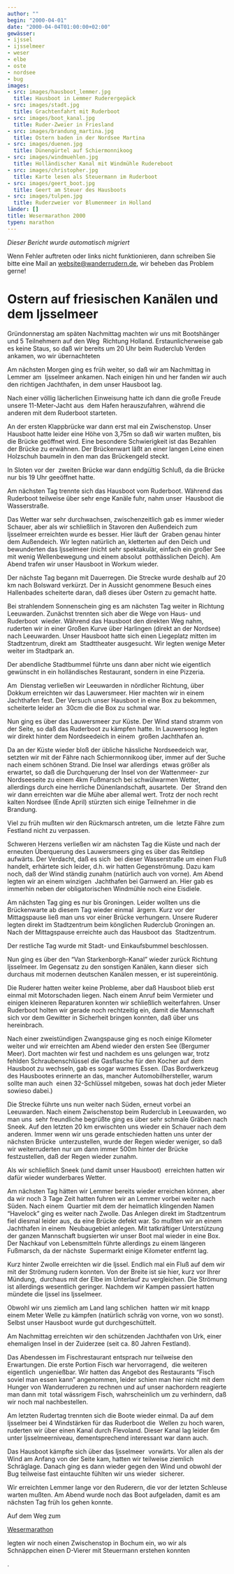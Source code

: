 ```yaml
---
author: ""
begin: "2000-04-01"
date: "2000-04-04T01:00:00+02:00"
gewässer:
- ijssel
- ijsselmeer
- weser
- elbe
- oste
- nordsee
- bug
images:
- src: images/hausboot_lemmer.jpg
  title: Hausboot in Lemmer Ruderergepäck
- src: images/stadt.jpg
  title: Grachtenfahrt mit Ruderboot
- src: images/boot_kanal.jpg
  title: Ruder-Zweier in Friesland
- src: images/brandung_martina.jpg
  title: Ostern baden in der Nordsee Martina
- src: images/duenen.jpg
  title: Dünengürtel auf Schiermonnikoog
- src: images/windmuehlen.jpg
  title: Holländischer Kanal mit Windmühle Rudereboot
- src: images/christopher.jpg
  title: Karte lesen als Steuermann im Ruderboot
- src: images/geert_boot.jpg
  title: Geert am Steuer des Hausboots
- src: images/tulpen.jpg
  title: Ruderzweier vor Blumenmeer in Holland
länder: []
title: Wesermarathon 2000
typen: marathon
---
```



*Dieser Bericht wurde automatisch migriert*

Wenn Fehler auftreten oder links nicht funktionieren, dann schreiben Sie bitte eine Mail an website@wanderrudern.de, wir beheben das Problem gerne!



# Ostern auf friesischen Kanälen und dem Ijsselmeer


Gründonnerstag am späten Nachmittag machten wir uns mit Bootshänger und 5 Teilnehmern auf den Weg  Richtung Holland. Erstaunlicherweise gab es keine Staus, so daß wir bereits um 20 Uhr beim Ruderclub Verden ankamen, wo wir übernachteten

Am nächsten Morgen ging es früh weiter, so daß wir am Nachmittag in Lemmer am  Ijsselmeer ankamen. Nach einigen hin und her fanden wir auch den richtigen Jachthafen, in dem unser Hausboot lag.

Nach einer völlig lächerlichen Einweisung hatte ich dann die große Freude unsere 11-Meter-Jacht aus  dem Hafen herauszufahren, während die anderen mit dem Ruderboot starteten.

An der ersten Klappbrücke war dann erst mal ein Zwischenstop. Unser Hausboot hatte leider eine Höhe von 3,75m so daß wir warten mußten, bis  die Brücke geöffnet wird. Eine besondere Schwierigkeit ist das Bezahlen der Brücke zu erwähnen. Der Brückenwart läßt an einer langen Leine einen Holzschuh baumeln in den man das Brückengeld steckt.

In Sloten vor der  zweiten Brücke war dann endgültig Schluß, da die Brücke nur bis 19 Uhr geeöffnet hatte.

Am nächsten Tag trennte sich das Hausboot vom Ruderboot. Während das Ruderboot teilweise über sehr enge Kanäle fuhr, nahm unser  Hausboot die Wasserstraße.

Das Wetter war sehr durchwachsen, zwischenzeitlich gab es immer wieder Schauer, aber als wir schließlich in Stavoren den Außendeich zum Ijsselmeer erreichten wurde es besser. Hier läuft der  Graben genau hinter dem Außendeich. Wir legten natürlich an, kletterten auf den Deich und bewunderten das Ijsselmeer (nicht sehr spektakulär, einfach ein großer See mit wenig Wellenbewegung und einem absolut  potthässlichen Deich). Am Abend trafen wir unser Hausboot in Workum wieder.

Der nächste Tag begann mit Dauerregen. Die Strecke wurde deshalb auf 20 km nach Bolsward verkürzt. Der in Aussicht genommene Besuch eines  Hallenbades scheiterte daran, daß dieses über Ostern zu gemacht hatte.

Bei strahlendem Sonnenschein ging es am nächsten Tag weiter in Richtung Leeuwarden. Zunächst trennten sich aber die Wege von Haus- und Ruderboot  wieder. Während das Hausboot den direkten Weg nahm, ruderten wir in einer Großen Kurve über Harlingen (direkt an der Nordsee) nach Leeuwarden. Unser Hausboot hatte sich einen Liegeplatz mitten im Stadtzentrum, direkt am  Stadttheater ausgesucht. Wir legten wenige Meter weiter im Stadtpark an.

Der abendliche Stadtbummel führte uns dann aber nicht wie eigentlich gewünscht in ein holländisches Restaurant, sondern in eine Pizzeria.

Am  Dienstag verließen wir Leeuwarden in nördlicher Richtung, über Dokkum erreichten wir das Lauwersmeer. Hier machten wir in einem Jachthafen fest. Der Versuch unser Hausboot in eine Box zu bekommen, scheiterte leider an  30cm die die Box zu schmal war.

Nun ging es über das Lauwersmeer zur Küste. Der Wind stand stramm von der Seite, so daß das Ruderboot zu kämpfen hatte. In Lauwersoog legten wir direkt hinter dem Nordseedeich in einem  großen Jachthafen an.

Da an der Küste wieder bloß der übliche hässliche Nordseedeich war, setzten wir mit der Fähre nach Schiermonnikoog über, immer auf der Suche nach einem schönen Strand. Die Insel war allerdings  etwas größer als erwartet, so daß die Durchquerung der Insel von der Wattenmeer- zur Nordseeseite zu einem 4km Fußmarsch bei schwülwarmen Wetter, allerdings durch eine herrliche Dünenlandschaft, ausartete.  Der  Strand den wir dann erreichten war die Mühe aber allemal wert. Trotz der noch recht kalten Nordsee (Ende April) stürzten sich einige Teilnehmer in die Brandung.

Viel zu früh mußten wir den Rückmarsch antreten, um die  letzte Fähre zum Festland nicht zu verpassen.

Schweren Herzens verließen wir am nächsten Tag die Küste und nach der erneuten Überquerung des Lauwersmeers ging es über das Reitdiep aufwärts. Der Verdacht, daß es sich  bei dieser Wasserstraße um einen Fluß handelt, erhärtete sich leider, d.h. wir hatten Gegenströmung. Dazu kam noch, daß der Wind ständig zunahm (natürlich auch von vorne). Am Abend legten wir an einem winzigen  Jachthafen bei Garnwerd an. Hier gab es immerhin neben der obligatorischen Windmühle noch eine Eisdiele.

Am nächsten Tag ging es nur bis Groningen. Leider wollten uns die Brückenwarte ab diesem Tag wieder einmal  ärgern. Kurz vor der Mittagspause ließ man uns vor einer Brücke verhungern. Unsere Ruderer legten direkt im Stadtzentrum beim könglichen Ruderclub Groningen an. Nach der Mittagspause erreichte auch das Hausboot das  Stadtzentrum.

Der restliche Tag wurde mit Stadt- und Einkaufsbummel beschlossen.

Nun ging es über den “Van Starkenborgh-Kanal” wieder zurück Richtung Ijsselmeer. Im Gegensatz zu den sonstigen Kanälen, kann dieser  sich durchaus mit modernen deutschen Kanälen messen, er ist supereintönig.

Die Ruderer hatten weiter keine Probleme, aber daß Hausboot blieb erst einmal mit Motorschaden liegen. Nach einem Anruf beim Vermieter und  einigen kleineren Reparaturen konnten wir schließlich weiterfahren. Unser Ruderboot holten wir gerade noch rechtzeitig ein, damit die Mannschaft sich vor dem Gewitter in Sicherheit bringen konnten, daß über uns  hereinbrach.

Nach einer zweistündigen Zwangspause ging es noch einige Kilometer weiter und wir erreichten am Abend wieder den ersten See (Bergumer Meer). Dort machten wir fest und nachdem es uns gelungen war, trotz  fehlden Schraubenschlüssel die Gasflasche für den Kocher auf dem Hausboot zu wechseln, gab es sogar warmes Essen. (Das Bordwerkzeug des Hausbootes erinnerte an das, mancher Automobilhersteller, warum sollte man auch  einen 32-Schlüssel mitgeben, sowas hat doch jeder Mieter sowieso dabei.)

Die Strecke führte uns nun weiter nach Süden, erneut vorbei an Leeuwarden. Nach einem Zwischenstop beim Ruderclub in Leeuwarden, wo man uns  sehr freundliche begrüßte ging es über sehr schmale Gräben nach Sneek. Auf den letzten 20 km erwischten uns wieder ein Schauer nach dem anderen. Immer wenn wir uns gerade entschieden hatten uns unter der nächsten Brücke  unterzustellen, wurde der Regen wieder weniger, so daß wir weiterruderten nur um dann immer 500m hinter der Brücke festzustellen, daß der Regen wieder zunahm.

Als wir schließlich Sneek (und damit unser Hausboot)  erreichten hatten wir dafür wieder wunderbares Wetter.

Am nächsten Tag hätten wir Lemmer bereits wieder erreichen können, aber da wir noch 3 Tage Zeit hatten fuhren wir an Lemmer vorbei weiter nach Süden. Nach einem  Quartier mit dem der heimatlich klingenden Namen “Havelock” ging es weiter nach Zwolle. Das Anlegen direkt im Stadtzentrum fiel diesmal leider aus, da eine Brücke defekt war. So mußten wir an einem Jachthafen in einem  Neubaugebiet anlegen. Mit tatkräftiger Unterstützung der ganzen Mannschaft bugsierten wir unser Boot mal wieder in eine Box. Der Nachkauf von Lebensmitteln führte allerdings zu einem längeren Fußmarsch, da der nächste  Supermarkt einige Kilometer entfernt lag.

Kurz hinter Zwolle erreichten wir die Ijssel. Endlich mal ein Fluß auf dem wir mit der Strömung rudern konnten. Von der Breite ist sie hier, kurz vor Ihrer Mündung,  durchaus mit der Elbe im Unterlauf zu vergleichen. Die Strömung ist allerdings wesentlich geringer. Nachdem wir Kampen passiert hatten mündete die Ijssel ins Ijsselmeer.

Obwohl wir uns ziemlich am Land lang schlichen  hatten wir mit knapp einem Meter Welle zu kämpfen (natürlich schräg von vorne, von wo sonst). Selbst unser Hausboot wurde gut durchgeschüttelt.

Am Nachmittag erreichten wir den schützenden Jachthafen von Urk, einer  ehemaligen Insel in der Zuiderzee (seit ca. 80 Jahren Festland).

Das Abendessen im Fischrestaurant entsprach nur teilweise den Erwartungen. Die erste Portion Fisch war hervorragend,  die weiteren eigentlich  ungenießbar. Wir hatten das Angebot des Restaurants “Fisch soviel man essen kann” angenommen, leider schien man hier nicht mit dem Hunger von Wanderruderen zu rechnen und auf unser nachordern reagierte man dann mit  total wässrigem Fisch, wahrscheinlich um zu verhindern, daß wir noch mal nachbestellen.

Am letzten Rudertag trennten sich die Boote wieder einmal. Da auf dem Ijsselmeer bei 4 Windstärken für das Ruderboot die  Wellen zu hoch waren, ruderten wir über einen Kanal durch Flevoland. Dieser Kanal lag leider 6m unter Ijsselmeerniveau, dementsprechend interessant war dann auch.

Das Hausboot kämpfte sich über das Ijsselmeer  vorwärts. Vor allen als der Wind am Anfang von der Seite kam, hatten wir teilweise ziemlich Schräglage. Danach ging es dann wieder gegen den Wind und obwohl der Bug teilweise fast eintauchte fühlten wir uns wieder  sicherer.

Wir erreichten Lemmer lange vor den Ruderern, die vor der letzten Schleuse warten mußten. Am Abend wurde noch das Boot aufgeladen, damit es am nächsten Tag früh los gehen konnte.

Auf dem Weg zum

[Wesermarathon](/berichte/2000/hauptteil_wesermarathon2000)

legten wir noch einen Zwischenstop in Bochum ein, wo wir als Schnäppchen einen D-Vierer mit Steuermann erstehen konnten

.
